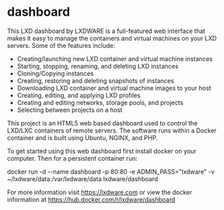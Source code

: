 # dashboard
This LXD dashboard by LXDWARE is a full-featured web interface that makes it easy to manage the containers and virtual machines on your LXD servers. Some of the features include:

- Creating/launching new LXD container and virtual machine instances
- Starting, stopping, renaming, and deleting LXD instances
- Cloning/Copying instances
- Creating, restoring and deleting snapshots of instances
- Downloading LXD container and virtual machine images to your host
- Creating, editing, and applying LXD profiles
- Creating and editing networks, storage pools, and projects
- Selecting between projects on a host

This project is an HTML5 web based dashboard used to control the LXD/LXC containers of remote servers. The software runs within a Docker container and is built using Ubuntu, NGINX, and PHP.

To get started using this web dashboard first install docker on your computer. Then for a persistent container run:

docker run -d --name dashboard -p 80:80 -e ADMIN_PASS="lxdware" -v ~/lxdware/data:/var/lxdware/data lxdware/dashboard

For more information visit https://lxdware.com or view the docker information at https://hub.docker.com/r/lxdware/dashboard